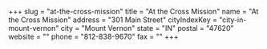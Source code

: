 +++
slug = "at-the-cross-mission"
title = "At the Cross Mission"
name = "At the Cross Mission"
address = "301 Main Street"
cityIndexKey = "city-in-mount-vernon"
city = "Mount Vernon"
state = "IN"
postal = "47620"
website = ""
phone = "812-838-9670"
fax = ""
+++
